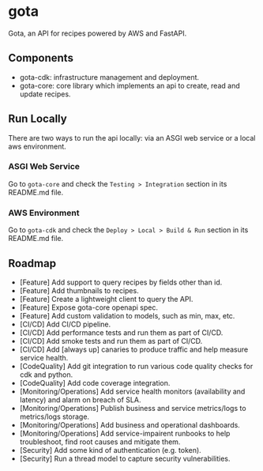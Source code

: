 # gota

Gota, an API for recipes powered by AWS and FastAPI.

## Components

-   gota-cdk: infrastructure management and deployment.
-   gota-core: core library which implements an api to create, read and update recipes.

## Run Locally

There are two ways to run the api locally: via an ASGI web service or a local aws environment.

### ASGI Web Service

Go to `gota-core` and check the `Testing > Integration` section in its README.md file.

### AWS Environment

Go to `gota-cdk` and check the `Deploy > Local > Build & Run` section in its README.md file.

## Roadmap

-   [Feature] Add support to query recipes by fields other than id.
-   [Feature] Add thumbnails to recipes.
-   [Feature] Create a lightweight client to query the API.
-   [Feature] Expose gota-core openapi spec.
-   [Feature] Add custom validation to models, such as min, max, etc.
-   [CI/CD] Add CI/CD pipeline.
-   [CI/CD] Add performance tests and run them as part of CI/CD.
-   [CI/CD] Add smoke tests and run them as part of CI/CD.
-   [CI/CD] Add [always up] canaries to produce traffic and help measure service health.
-   [CodeQuality] Add git integration to run various code quality checks for cdk and python.
-   [CodeQuality] Add code coverage integration.
-   [Monitoring/Operations] Add service health monitors (availability and latency) and alarm on breach of SLA.
-   [Monitoring/Operations] Publish business and service metrics/logs to metrics/logs storage.
-   [Monitoring/Operations] Add business and operational dashboards.
-   [Monitoring/Operations] Add service-impairent runbooks to help troubleshoot, find root causes and mitigate them.
-   [Security] Add some kind of authentication (e.g. token).
-   [Security] Run a thread model to capture security vulnerabilities.
